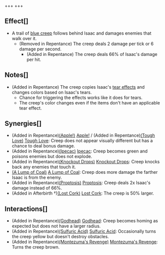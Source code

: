 +++
+++

Effect[]
--------


* A trail of [blue creep](/wiki/Blue_creep "Blue creep") follows behind Isaac and damages enemies that walk over it.
	+ (Removed in Repentance) The creep deals 2 damage per tick or 6 damage per second.
		- (Added in Repentance) The creep deals 66% of Isaac's damage per hit.


Notes[]
-------


* (Added in Repentance) The creep copies Isaac's [tear effects](/wiki/Tear_effects "Tear effects") and changes colors based on Isaac's tears.
	+ Chance for triggering the effects works like it does for tears.
	+ The creep's color changes even if the items don't have an applicable tear effect.


Synergies[]
-----------


* (Added in Repentance)[(Apple!)](/wiki/Apple! "Apple!") [Apple!](/wiki/Apple! "Apple!") / (Added in Repentance)[(Tough Love)](/wiki/Tough_Love "Tough Love") [Tough Love](/wiki/Tough_Love "Tough Love"): Creep does not appear visually different but has a chance to deal bonus damage.
* (Added in Repentance)[(Ipecac)](/wiki/Ipecac "Ipecac") [Ipecac](/wiki/Ipecac "Ipecac"): Creep becomes green and poisons enemies but does not explode.
* (Added in Repentance)[(Knockout Drops)](/wiki/Knockout_Drops "Knockout Drops") [Knockout Drops](/wiki/Knockout_Drops "Knockout Drops"): Creep knocks back any enemies that touch it.
* [(A Lump of Coal)](/wiki/A_Lump_of_Coal "A Lump of Coal") [A Lump of Coal](/wiki/A_Lump_of_Coal "A Lump of Coal"): Creep does more damage the farther Isaac is from the enemy.
* (Added in Repentance)[(Proptosis)](/wiki/Proptosis "Proptosis") [Proptosis](/wiki/Proptosis "Proptosis"): Creep deals 2x Isaac's damage instead of 66%.
* (Added in Afterbirth †)[(Lost Cork)](/wiki/Lost_Cork "Lost Cork") [Lost Cork](/wiki/Lost_Cork "Lost Cork"): The creep is 50% larger.


Interactions[]
--------------


* (Added in Repentance)[(Godhead)](/wiki/Godhead "Godhead") [Godhead](/wiki/Godhead "Godhead"): Creep becomes homing as expected but does not have a larger radius.
* (Added in Repentance)[(Sulfuric Acid)](/wiki/Sulfuric_Acid "Sulfuric Acid") [Sulfuric Acid](/wiki/Sulfuric_Acid "Sulfuric Acid"): Occasionally turns the creep yellow but doesn't destroy obstacles.
* (Added in Repentance)[(Montezuma's Revenge)](/wiki/Montezuma%27s_Revenge "Montezuma's Revenge") [Montezuma's Revenge](/wiki/Montezuma%27s_Revenge "Montezuma's Revenge"): Turns the creep brown.


